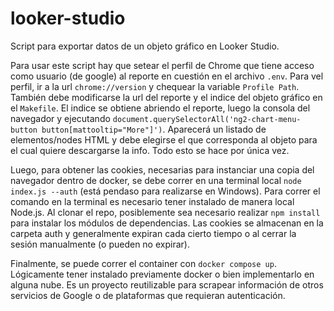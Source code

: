 # looker-studio

Script para exportar datos de un objeto gráfico en Looker Studio.

Para usar este script hay que setear el perfil de Chrome que tiene acceso como usuario (de google) al reporte en cuestión en el archivo `.env`. Para vel perfil, ir a la url `chrome://version` y chequear la variable `Profile Path`.
También debe modificarse la url del reporte y el indice del objeto gráfico en el `Makefile`.
El indice se obtiene abriendo el reporte, luego la consola del navegador y ejecutando `document.querySelectorAll('ng2-chart-menu-button button[mattooltip="More"]')`. Aparecerá un listado de elementos/nodes HTML y debe elegirse el que corresponda al objeto para el cual quiere descargarse la info.
Todo esto se hace por única vez.

Luego, para obtener las cookies, necesarias para instanciar una copia del navegador dentro de docker, se debe correr en una terminal local `node index.js --auth` (está pendaso para realizarse en Windows). Para correr el comando en la terminal es necesario tener instalado de manera local Node.js. Al clonar el repo, posiblemente sea necesario realizar `npm install` para instalar los módulos de dependencias.
Las cookies se almacenan en la carpeta auth y generalmente expiran cada cierto tiempo o al cerrar la sesión manualmente (o pueden no expirar).

Finalmente, se puede correr el container con `docker compose up`. Lógicamente tener instalado previamente docker o bien implementarlo en alguna nube.
Es un proyecto reutilizable para scrapear información de otros servicios de Google o de plataformas que requieran autenticación.
